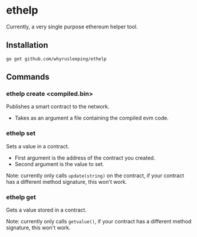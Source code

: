 # ethelp

Currently, a very single purpose ethereum helper tool.

## Installation
```
go get github.com/whyrusleeping/ethelp
```

## Commands

### ethelp create <compiled.bin>
Publishes a smart contract to the network.
- Takes as an argument a file containing the compiled evm code.

### ethelp set <contract> <value>
Sets a value in a contract.
- First argument is the address of the contract you created.
- Second argument is the value to set.

Note: currently only calls `update(string)` on the contract, if your contract
has a different method signature, this won't work.

### ethelp get <contract>
Gets a value stored in a contract.

Note: currently only calls `getvalue()`, if your contract has a different
method signature, this won't work.


